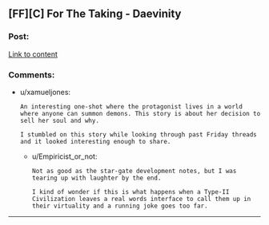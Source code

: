 ## [FF][C] For The Taking - Daevinity

### Post:

[Link to content](https://archiveofourown.org/works/9809486)

### Comments:

- u/xamueljones:
  ```
  An interesting one-shot where the protagonist lives in a world where anyone can summon demons. This story is about her decision to sell her soul and why.

  I stumbled on this story while looking through past Friday threads and it looked interesting enough to share.
  ```

  - u/Empiricist_or_not:
    ```
    Not as good as the star-gate development notes, but I was tearing up with laughter by the end.  

    I kind of wonder if this is what happens when a Type-II Civilization leaves a real words interface to call them up in their virtuality and a running joke goes too far.
    ```

---

